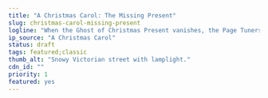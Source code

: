 ```yaml
---
title: "A Christmas Carol: The Missing Present"
slug: christmas-carol-missing-present
logline: "When the Ghost of Christmas Present vanishes, the Page Tuners must restore Dickens’ arc of redemption."
ip_source: "A Christmas Carol"
status: draft
tags: featured;classic
thumb_alt: "Snowy Victorian street with lamplight."
cdn_id: ""
priority: 1
featured: yes
---
```

